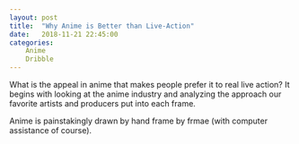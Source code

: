 ```yaml
---
layout: post
title:  "Why Anime is Better than Live-Action"
date:   2018-11-21 22:45:00
categories:
    Anime
    Dribble
---
```


What is the appeal in anime that makes people prefer it to real live action? It begins with looking at the anime industry and analyzing the approach our favorite artists and producers put into each frame.

Anime is painstakingly drawn by hand frame by frmae (with computer assistance of course).